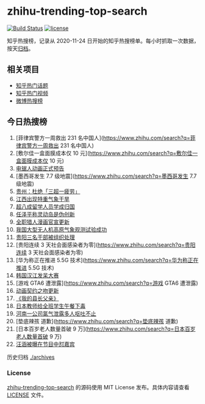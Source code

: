 # zhihu-trending-top-search

[![Build Status](https://github.com/justjavac/zhihu-trending-top-search/workflows/ci/badge.svg?branch=main)](https://github.com/justjavac/zhihu-trending-top-search/actions)
[![license](https://img.shields.io/github/license/justjavac/zhihu-trending-top-search)](https://github.com/justjavac/zhihu-trending-top-search/blob/main/LICENSE)

知乎热搜榜，记录从 2020-11-24 日开始的知乎热搜榜单。每小时抓取一次数据，按天[归档](./archives)。

## 相关项目

- [知乎热门话题](https://github.com/justjavac/zhihu-trending-hot-questions)
- [知乎热门视频](https://github.com/justjavac/zhihu-trending-hot-video)
- [微博热搜榜](https://github.com/justjavac/weibo-trending-hot-search)

## 今日热搜榜

<!-- BEGIN -->
<!-- 最后更新时间 Tue Sep 20 2022 22:21:34 GMT+0800 (China Standard Time) -->

1. [菲律宾警方一周救出 231 名中国人](https://www.zhihu.com/search?q=菲律宾警方一周救出 231 名中国人)
1. [敷尔佳一盒面膜成本仅 10 元](https://www.zhihu.com/search?q=敷尔佳一盒面膜成本仅 10 元)
1. [电锯人动画正式预告](https://www.zhihu.com/search?q=电锯人动画正式预告)
1. [墨西哥发生 7.7 级地震](https://www.zhihu.com/search?q=墨西哥发生 7.7 级地震)
1. [贵州：杜绝「三超一疲劳」](https://www.zhihu.com/search?q=贵州：杜绝「三超一疲劳」)
1. [江西出现特重气象干旱](https://www.zhihu.com/search?q=江西出现特重气象干旱)
1. [超八成留学人员学成归国](https://www.zhihu.com/search?q=超八成留学人员学成归国)
1. [任泽平称灵动岛是伪创新](https://www.zhihu.com/search?q=任泽平称灵动岛是伪创新)
1. [全职猎人漫画官宣更新](https://www.zhihu.com/search?q=全职猎人漫画官宣更新)
1. [我国大型无人机高原气象观测试验成功](https://www.zhihu.com/search?q=我国大型无人机高原气象观测试验成功)
1. [贵阳三名干部被组织处理](https://www.zhihu.com/search?q=贵阳三名干部被组织处理)
1. [贵阳连续 3 天社会面感染者为零](https://www.zhihu.com/search?q=贵阳连续 3 天社会面感染者为零)
1. [华为称正在推进 5.5G 技术](https://www.zhihu.com/search?q=华为称正在推进 5.5G 技术)
1. [韩国汉江发呆大赛](https://www.zhihu.com/search?q=韩国汉江发呆大赛)
1. [游戏 GTA6 遭泄露](https://www.zhihu.com/search?q=游戏 GTA6 遭泄露)
1. [动画契约之吻更新](https://www.zhihu.com/search?q=动画契约之吻更新)
1. [《我的县长父亲》](https://www.zhihu.com/search?q=《我的县长父亲》)
1. [日本教师给全班学生午餐下毒](https://www.zhihu.com/search?q=日本教师给全班学生午餐下毒)
1. [河南一公司氯气泄露多人呕吐不止](https://www.zhihu.com/search?q=河南一公司氯气泄露多人呕吐不止)
1. [垫底辣孩 道歉](https://www.zhihu.com/search?q=垫底辣孩 道歉)
1. [日本百岁老人数量首破 9 万](https://www.zhihu.com/search?q=日本百岁老人数量首破 9 万)
1. [汪涵被曝在节目中怼嘉宾](https://www.zhihu.com/search?q=汪涵被曝在节目中怼嘉宾)

<!-- END -->

历史归档 [./archives](./archives)

### License

[zhihu-trending-top-search](https://github.com/justjavac/zhihu-trending-top-search)
的源码使用 MIT License 发布。具体内容请查看 [LICENSE](./LICENSE) 文件。
